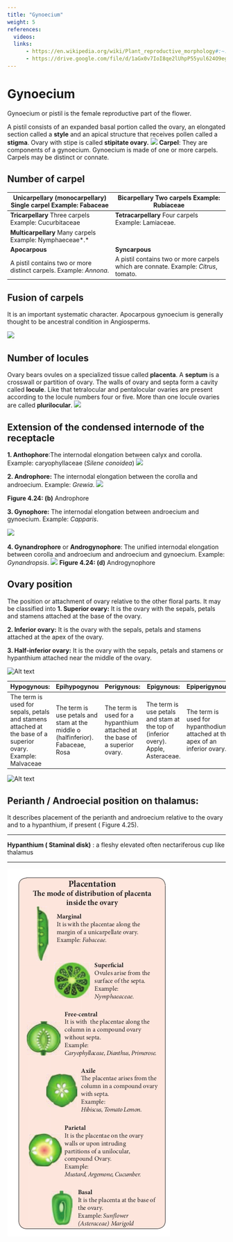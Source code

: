 ```yaml
---
title: "Gynoecium"
weight: 5
references:
  videos:
  links:
      - https://en.wikipedia.org/wiki/Plant_reproductive_morphology#:~:text=Plant%20reproductive%20morphology%20is%20the,indirectly%20concerned%20with%20sexual%20reproduction.
      - https://drive.google.com/file/d/1aGx0v7IoI8qe2lUhpP55yul624O9egHm/view
---
```


# Gynoecium

Gynoecium or pistil is the female reproductive part of the flower.

A pistil consists of an expanded basal portion called the ovary, an elongated section called a **style** and an apical structure that receives pollen called a **stigma**. Ovary with stipe is called **stipitate ovary.**
![](4.22.png)
**Carpel**: They are components of a gynoecium. Gynoecium is made of one or more carpels. Carpels may be distinct or connate.

## Number of carpel

| **Unicarpellary** (monocarpellary) Single carpel Example: Fabaceae | **Bicarpellary** Two carpels Example: Rubiaceae                                     |
| ------------------------------------------------------------------ | ----------------------------------------------------------------------------------- |
| **Tricarpellary** Three carpels Example: Cucurbitaceae             | **Tetracarpellary** Four carpels Example: Lamiaceae.                                |
| **Multicarpellary** Many carpels Example: Nymphaeceae*.*           |
| **Apocarpous**                                                     | **Syncarpous**                                                                      |
| A pistil contains two or more distinct carpels. Example: _Annona_. | A pistil contains two or more carpels which are connate. Example: _Citrus_, tomato. |

## Fusion of carpels

It is an important systematic character. Apocarpous gynoecium is generally thought to be ancestral condition in Angiosperms.

![](4.23.png)

## Number of locules

Ovary bears ovules on a specialized tissue called **placenta**. A **septum** is a crosswall or partition of ovary. The walls of ovary and septa form a cavity called **locule**. Like that tetralocular and pentalocular ovaries are present according to the locule numbers four or five. More than one locule ovaries are called **plurilocular**.
![](4.24.png)

## Extension of the condensed internode of the receptacle

**1. Anthophore**:The internodal elongation between calyx and corolla. Example: caryophyllaceae (_Silene conoidea_)
![](4.25.png)

**2. Androphore:** The internodal elongation between the corolla and androecium. Example: _Grewia_.
![](4.26.png)

**Figure 4.24: (b)** Androphore

**3. Gynophore:** The internodal elongation between androecium and gynoecium. Example: _Capparis_.

![](4.28.png)

**4. Gynandrophore** or **Androgynophore**: The unified internodal elongation between corolla and androecium and androecium and gynoecium. Example: _Gynandropsis_.
![](4.29.png)
**Figure 4.24: (d)** Androgynophore

## Ovary position

The position or attachment of ovary relative to the other floral parts. It may be classified into
**1. Superior ovary:** It is the ovary with the sepals, petals and stamens attached at the base of the ovary.

**2. Inferior ovary:** It is the ovary with the sepals, petals and stamens attached at the apex of the ovary.

**3. Half-inferior ovary:** It is the ovary with the sepals, petals and stamens or hypanthium attached near the middle of the ovary.

![Alt text](4.27.png)

| **Hypogynous:**                                                                                              | **Epihypogynou**                                                               | **Perigynous:**                                                             | **Epigynous:**                                                                     | **Epiperigynous:**                                                           |
| ------------------------------------------------------------------------------------------------------------ | ------------------------------------------------------------------------------ | --------------------------------------------------------------------------- | ---------------------------------------------------------------------------------- | ---------------------------------------------------------------------------- |
| The term is used for sepals, petals and stamens attached at the base of a superior ovary. Example: Malvaceae | The term is use petals and stam at the middle o (halfinferior). Fabaceae, Rosa | The term is used for a hypanthium attached at the base of a superior ovary. | The term is use petals and stam at the top of (inferior overy). Apple, Asteraceae. | The term is used for hypanthodium attached at the apex of an inferior ovary. |

![Alt text](Placentation.png)

## Perianth / Androecial position on thalamus:

It describes placement of the perianth and androecium relative to the ovary and to a hypanthium, if present ( Figure 4.25).

---

**Hypanthium ( Staminal disk)** : a fleshy elevated often nectariferous cup like thalamus

---

![Alt text](4.30.png)
